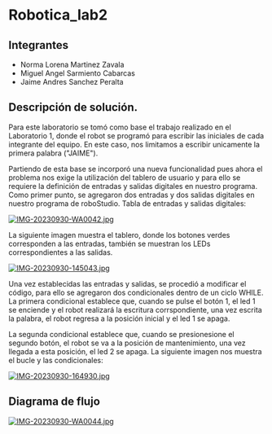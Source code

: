 # Robotica_lab2
## Integrantes

- Norma Lorena Martinez Zavala
- Miguel Angel Sarmiento Cabarcas
- Jaime Andres Sanchez Peralta

## Descripción de solución.
Para este laboratorio se tomó como base el trabajo realizado en el Laboratorio 1, donde el robot se programó para escribir las iniciales de cada integrante del equipo. En este caso, nos limitamos a escribir unicamente la primera palabra ("JAIME").

Partiendo de esta base se incorporó una
nueva funcionalidad pues ahora el problema nos exige la utilización del tablero de usuario y para ello se requiere la definición de entradas y salidas digitales en nuestro programa.
Como primer punto, se agregaron dos entradas y dos salidas digitales en nuestro programa de roboStudio. 
Tabla de entradas y salidas digitales:

[![IMG-20230930-WA0042.jpg](https://i.postimg.cc/YqVVFfB7/IMG-20230930-WA0042.jpg)](https://postimg.cc/56BndztK)


La siguiente imagen muestra el tablero, donde los botones verdes corresponden a las entradas, también se muestran los LEDs correspondientes a las salidas.

[![IMG-20230930-145043.jpg](https://i.postimg.cc/mk9ZsZQ1/IMG-20230930-145043.jpg)](https://postimg.cc/p52MQHcP)

Una vez establecidas las entradas y salidas, se procedió a modificar el código, para ello se agregaron dos condicionales dentro de un ciclo WHILE. La primera condicional establece que, cuando se pulse el botón 1, el led 1 se enciende y el robot realizará la escritura corrspondiente, una vez escrita la palabra, el robot regresa a la posición inicial y el led 1 se apaga.

La segunda condicional establece que, cuando se presionesione el segundo botón, el robot se va a la posición de mantenimiento, una vez llegada a esta posición, el led 2 se apaga.
La siguiente imagen nos muestra el bucle y las condicionales:

[![IMG-20230930-164930.jpg](https://i.postimg.cc/cJcsx5gT/IMG-20230930-164930.jpg)](https://postimg.cc/R3NrGdTn)


## Diagrama de flujo

[![IMG-20230930-WA0044.jpg](https://i.postimg.cc/Pxx9Z6Jt/IMG-20230930-WA0044.jpg)](https://postimg.cc/06TV1073)
